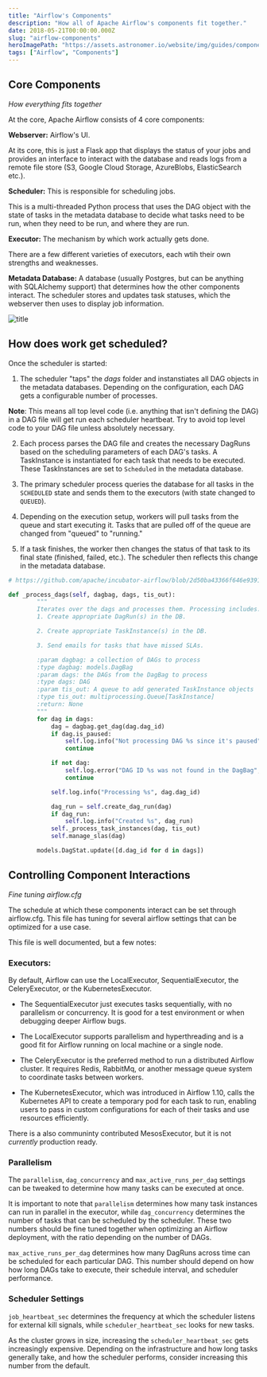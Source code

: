 ```yaml
---
title: "Airflow's Components"
description: "How all of Apache Airflow's components fit together."
date: 2018-05-21T00:00:00.000Z
slug: "airflow-components"
heroImagePath: "https://assets.astronomer.io/website/img/guides/components.png"
tags: ["Airflow", "Components"]
---
```


## Core Components

_How everything fits together_

At the core, Apache Airflow consists of 4 core components:

**Webserver:** Airflow's UI. 

At its core, this is just a Flask app that displays the status of your jobs and provides an interface to interact with the database and reads logs from a remote file store (S3, Google Cloud Storage, AzureBlobs, ElasticSearch etc.).

**Scheduler:** This is responsible for scheduling jobs. 

This is a multi-threaded Python process that uses the DAG object with the state of tasks in the metadata database to decide what tasks need to be run, when they need to be run, and where they are run.

**Executor:** The mechanism by which work actually gets done. 

There are a few different varieties of executors, each wtih their own strengths and weaknesses.

**Metadata Database:** A database (usually Postgres, but can be anything with SQLAlchemy support) that determines how the other components interact. The scheduler stores and updates task statuses, which the webserver then uses to display job information.

![title](https://assets.astronomer.io/website/img/guides/airflow_component_relationship_fixed.png)

## How does work get scheduled?

Once the scheduler is started:

1) The scheduler "taps" the _dags_ folder and instanstiates all DAG objects in the metadata databases. Depending on the configuration, each DAG gets a configurable number of processes.

**Note**: This means all top level code (i.e. anything that isn't defining the DAG) in a DAG file will get run each scheduler heartbeat. Try to avoid top level code to your DAG file unless absolutely necessary.

2) Each process parses the DAG file and creates the necessary DagRuns based on the scheduling parameters of each DAG's tasks. A TaskInstance is instantiated for each task that needs to be executed. These TaskInstances are set to `Scheduled` in the metadata database.

3) The primary scheduler process queries the database for all tasks in the `SCHEDULED` state and sends them to the executors (with state changed to `QUEUED`).

4) Depending on the execution setup, workers will pull tasks from the queue and start executing it. Tasks that are pulled off of the queue are changed from "queued" to "running."

5) If a task finishes, the worker then changes the status of that task to its final state (finished, failed, etc.). The scheduler then reflects this change in the metadata database.

```python
# https://github.com/apache/incubator-airflow/blob/2d50ba43366f646e9391a981083623caa12e8967/airflow/jobs.py#L1386

def _process_dags(self, dagbag, dags, tis_out):
        """
        Iterates over the dags and processes them. Processing includes:
        1. Create appropriate DagRun(s) in the DB.

        2. Create appropriate TaskInstance(s) in the DB.

        3. Send emails for tasks that have missed SLAs.

        :param dagbag: a collection of DAGs to process
        :type dagbag: models.DagBag
        :param dags: the DAGs from the DagBag to process
        :type dags: DAG
        :param tis_out: A queue to add generated TaskInstance objects
        :type tis_out: multiprocessing.Queue[TaskInstance]
        :return: None
        """
        for dag in dags:
            dag = dagbag.get_dag(dag.dag_id)
            if dag.is_paused:
                self.log.info("Not processing DAG %s since it's paused", dag.dag_id)
                continue

            if not dag:
                self.log.error("DAG ID %s was not found in the DagBag", dag.dag_id)
                continue

            self.log.info("Processing %s", dag.dag_id)

            dag_run = self.create_dag_run(dag)
            if dag_run:
                self.log.info("Created %s", dag_run)
            self._process_task_instances(dag, tis_out)
            self.manage_slas(dag)

        models.DagStat.update([d.dag_id for d in dags])
```

## Controlling Component Interactions

_Fine tuning airflow.cfg_

The schedule at which these components interact can be set through airflow.cfg. This file has tuning for several airflow settings that can be optimized for a use case.

This file is well documented, but a few notes:

### Executors:

By default, Airflow can use the LocalExecutor, SequentialExecutor, the CeleryExecutor, or the KubernetesExecutor.

- The SequentialExecutor just executes tasks sequentially, with no parallelism or concurrency. It is good for a test environment or when debugging deeper Airflow bugs.

- The LocalExecutor supports parallelism and hyperthreading and is a good fit for Airflow running on local machine or a single node.

- The CeleryExecutor is the preferred method to run a distributed Airflow cluster. It requires Redis, RabbitMq, or another message queue system to coordinate tasks between workers.

- The KubernetesExecutor, which was introduced in Airflow 1.10, calls the Kubernetes API to create a temporary pod for each task to run, enabling users to pass in custom configurations for each of their tasks and use resources efficiently.

There is a also communinty contributed MesosExecutor, but it is not _currently_ production ready.

### Parallelism

The `parallelism`, `dag_concurrency` and `max_active_runs_per_dag` settings can be tweaked to determine how many tasks can be executed at once.

It is important to note that `parallelism` determines how many task instances can run in parallel in the executor, while `dag_concurrency` determines the number of tasks that can be scheduled by the scheduler. These two numbers should be fine tuned together when optimizing an Airflow deployment, with the ratio depending on the number of DAGs.

`max_active_runs_per_dag` determines how many DagRuns across time can be scheduled for each particular DAG. This number should depend on how how long DAGs take to execute, their schedule interval, and scheduler performance.

### Scheduler Settings

`job_heartbeat_sec` determines the frequency at which the scheduler listens for external kill signals,  while `scheduler_heartbeat_sec` looks for new tasks.

As the cluster grows in size, increasing the `scheduler_heartbeat_sec` gets increasingly expensive. Depending on the infrastructure and how long tasks generally take, and how the scheduler performs, consider increasing this number from the default.
